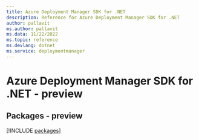 ```yaml
---
title: Azure Deployment Manager SDK for .NET
description: Reference for Azure Deployment Manager SDK for .NET
author: pallavit
ms.author: pallavit
ms.data: 11/22/2022
ms.topic: reference
ms.devlang: dotnet
ms.service: deploymentmanager
---
```

# Azure Deployment Manager SDK for .NET - preview
## Packages - preview
[!INCLUDE [packages](deployment-manager-index.md)]